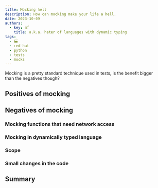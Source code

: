 ```yaml
---
title: Mocking hell
description: How can mocking make your life a hell.
date: 2023-10-09
authors:
  - key: mf
    title: a.k.a. hater of languages with dynamic typing
tags:
  - 🏭
  - red-hat
  - python
  - tests
  - mocks
---
```


Mocking is a pretty standard technique used in tests, is the benefit bigger than
the negatives though?

<!--truncate-->

## Positives of mocking

## Negatives of mocking

### Mocking functions that need network access

### Mocking in dynamically typed language

### Scope

### Small changes in the code

## Summary
